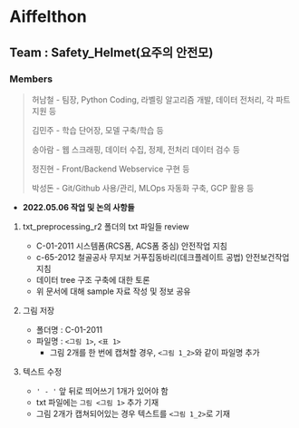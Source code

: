 # Aiffelthon
## Team : Safety_Helmet(요주의 안전모)
### Members
> 허남철 - 팀장, Python Coding, 라벨링 알고리즘 개발, 데이터 전처리, 각 파트 지원 등
>
> 김민주 - 학습 단어장, 모델 구축/학습 등
>
> 송아람 - 웹 스크래핑, 데이터 수집, 정제, 전처리 데이터 검수 등
>
> 정진현 - Front/Backend Webservice 구현 등
>
> 박성돈 - Git/Github 사용/관리, MLOps 자동화 구축, GCP 활용 등

- __2022.05.06 작업 및 논의 사항들__
1. txt_preprocessing_r2 폴더의 txt 파일들 review  
    - C-01-2011 시스템폼(RCS폼, ACS폼 중심) 안전작업 지침  
    - c-65-2012 철골공사 무지보 거푸집동바리(데크플레이트 공법) 안전보건작업 지침  
    - 데이터 tree 구조 구축에 대한 토론  
    - 위 문서에 대해 sample 자료 작성 및 정보 공유  


2. 그림 저장  
    - 폴더명 : C-01-2011  
    - 파일명 : `<그림 1>`, `<표 1>`  
        - 그림 2개를 한 번에 캡쳐할 경우, `<그림 1_2>`와 같이 파일명 추가  


3. 텍스트 수정  
    - `' - '` 앞 뒤로 띄어쓰기 1개가 있어야 함  
    - txt 파일에는 `그림 <그림 1>` 추가 기재  
    - 그림 2개가 캡쳐되어있는 경우 텍스트를 `<그림 1_2>`로 기재  